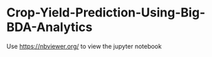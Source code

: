 # Crop-Yield-Prediction-Using-Big-BDA-Analytics
Use https://nbviewer.org/ to view the jupyter notebook
